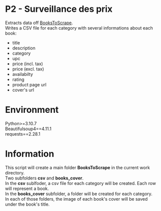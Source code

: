 # P2 - Surveillance des prix

Extracts data off [BooksToScrape](https://books.toscrape.com/).  
Writes a CSV file for each category with several informations about each book:
 - title
 - description
 - category
 - upc
 - price (incl. tax)
 - price (excl. tax)
 - availabilty
 - rating
 - product page url
 - cover's url

# Environment

Python>=3.10.7\
Beautifulsoup4==4.11.1\
requests==2.28.1

# Information

This script will create a main folder **BooksToScrape** in the current work directory.  
Two subfolders **csv** and **books_cover**.  
In the **csv** sublfoder, a csv file for each category will be created.
Each row will represent a book.  
In the **books_cover** subfolder, a folder will be created for each category.  
In each of those folders, the image of each book's cover will be saved under the book's title.